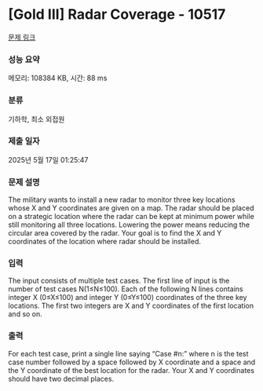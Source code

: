 # [Gold III] Radar Coverage - 10517 

[문제 링크](https://www.acmicpc.net/problem/10517) 

### 성능 요약

메모리: 108384 KB, 시간: 88 ms

### 분류

기하학, 최소 외접원

### 제출 일자

2025년 5월 17일 01:25:47

### 문제 설명

<p>The military wants to install a new radar to monitor three key locations whose X and Y coordinates are given on a map. The radar should be placed on a strategic location where the radar can be kept at minimum power while still monitoring all three locations. Lowering the power means reducing the circular area covered by the radar. Your goal is to find the X and Y coordinates of the location where radar should be installed.</p>

### 입력 

 <p>The input consists of multiple test cases. The first line of input is the number of test cases N(1≤N≤100). Each of the following N lines contains integer X (0≤X≤100) and integer Y (0≤Y≤100) coordinates of the three key locations. The first two integers are X and Y coordinates of the first location and so on.</p>

### 출력 

 <p>For each test case, print a single line saying “Case #n:” where n is the test case number followed by a space followed by X coordinate and a space and the Y coordinate of the best location for the radar. Your X and Y coordinates should have two decimal places.</p>


